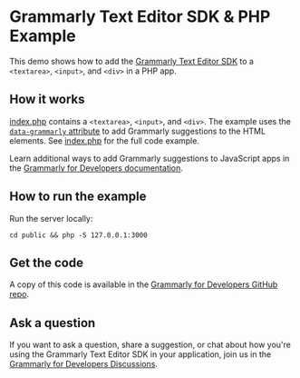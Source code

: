 # Grammarly Text Editor SDK & PHP Example

This demo shows how to add the [Grammarly Text Editor SDK](https://developer.grammarly.com/) to a `<textarea>`, `<input>`, and `<div>` in a PHP app.

## How it works

[index.php](./public/index.php) contains a `<textarea>`, `<input>`, and `<div>`. The example uses the [`data-grammarly` attribute](https://developer.grammarly.com/docs/editor-sdk-intro#usage) to add Grammarly suggestions to the HTML elements. See [index.php](./public/index.php) for the full code example.

Learn additional ways to add Grammarly suggestions to JavaScript apps in the [Grammarly for Developers documentation](https://developer.grammarly.com/docs/editor-sdk-intro).

## How to run the example

Run the server locally:

```
cd public && php -S 127.0.0.1:3000
```

## Get the code

A copy of this code is available in the [Grammarly for Developers GitHub repo](https://github.com/grammarly/grammarly-for-developers/tree/main/examples/editor-sdk).

## Ask a question

If you want to ask a question, share a suggestion, or chat about how you're using the Grammarly Text Editor SDK in your application, join us in the [Grammarly for Developers Discussions](https://github.com/grammarly/grammarly-for-developers/discussions).

